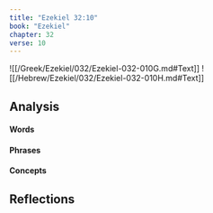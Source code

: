 ```yaml
---
title: "Ezekiel 32:10"
book: "Ezekiel"
chapter: 32
verse: 10
---
```

![[/Greek/Ezekiel/032/Ezekiel-032-010G.md#Text]]
![[/Hebrew/Ezekiel/032/Ezekiel-032-010H.md#Text]]

## Analysis

#### Words

#### Phrases

#### Concepts

## Reflections
